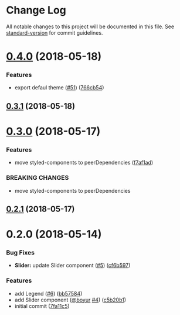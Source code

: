 # Change Log

All notable changes to this project will be documented in this file. See [standard-version](https://github.com/conventional-changelog/standard-version) for commit guidelines.

<a name="0.4.0"></a>
# [0.4.0](https://github.com/urbica/ui-kit/compare/v0.3.1...v0.4.0) (2018-05-18)


### Features

* export defaul theme ([#51](https://github.com/urbica/ui-kit/issues/51)) ([766cb54](https://github.com/urbica/ui-kit/commit/766cb54))



<a name="0.3.1"></a>
## [0.3.1](https://github.com/urbica/ui-kit/compare/v0.3.0...v0.3.1) (2018-05-18)



<a name="0.3.0"></a>
# [0.3.0](https://github.com/urbica/ui-kit/compare/v0.2.1...v0.3.0) (2018-05-17)


### Features

* move styled-components to peerDependencies ([f7af1ad](https://github.com/urbica/ui-kit/commit/f7af1ad))


### BREAKING CHANGES

* move styled-components to peerDependencies



<a name="0.2.1"></a>
## [0.2.1](https://github.com/urbica/ui-kit/compare/v0.2.0...v0.2.1) (2018-05-17)



<a name="0.2.0"></a>
# 0.2.0 (2018-05-14)


### Bug Fixes

* **Slider:** update Slider component ([#5](https://github.com/urbica/ui-kit/issues/5)) ([cf6b597](https://github.com/urbica/ui-kit/commit/cf6b597))


### Features

* add Legend ([#6](https://github.com/urbica/ui-kit/issues/6)) ([bb57584](https://github.com/urbica/ui-kit/commit/bb57584))
* add Slider component ([@boyur](https://github.com/boyur) [#4](https://github.com/urbica/ui-kit/issues/4)) ([c5b20b1](https://github.com/urbica/ui-kit/commit/c5b20b1))
* initial commit ([7fa11c5](https://github.com/urbica/ui-kit/commit/7fa11c5))

